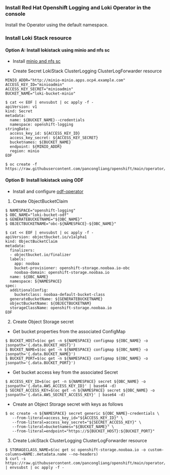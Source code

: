### Install Red Hat Openshift Logging and Loki Operator in the console
Install the Operator using the default namespace.


### Install Loki Stack resource

#### Option A: Install lokistack using minio and nfs sc
* Install [minio and nfs sc](https://github.com/pancongliang/openshift/blob/main/storage/minio/readme.md)

* Create Secret LokiStack ClusterLogging ClusterLogForwarder resource
~~~
MINIO_ADDR="http://minio-minio.apps.ocp4.example.com"
ACCESS_KEY_ID="minioadmin"
ACCESS_KEY_SECRET="minioadmin"
BUCKET_NAME="loki-bucket-minio"

$ cat << EOF | envsubst | oc apply -f -
apiVersion: v1
kind: Secret
metadata:
  name: ${BUCKET_NAME}--credentials
  namespace: openshift-logging
stringData:
  access_key_id: ${ACCESS_KEY_ID}
  access_key_secret: ${ACCESS_KEY_SECRET}
  bucketnames: ${BUCKET_NAME}
  endpoint: ${MINIO_ADDR}
  region: minio
EOF

$ oc create -f https://raw.githubusercontent.com/pancongliang/openshift/main/operator/logging/deploy/deploy_loki_using_minio.yaml
~~~

#### Option B: Install lokistack using ODF
* Install and configure [odf-operator](https://github.com/pancongliang/openshift/blob/main/storage/odf/deploy_odf_on_single_node.md)

1. Create ObjectBucketClaim
~~~
$ NAMESPACE="openshift-logging"
$ OBC_NAME="loki-bucket-odf"
$ GENERATEBUCKETNAME="${OBC_NAME}"
$ OBJECTBUCKETNAME="obc-${NAMESPACE}-${OBC_NAME}"

$ cat << EOF | envsubst | oc apply -f -
apiVersion: objectbucket.io/v1alpha1
kind: ObjectBucketClaim
metadata:
  finalizers:
  - objectbucket.io/finalizer
  labels:
    app: noobaa
    bucket-provisioner: openshift-storage.noobaa.io-obc
    noobaa-domain: openshift-storage.noobaa.io
  name: ${OBC_NAME}
  namespace: ${NAMESPACE}
spec:
  additionalConfig:
    bucketclass: noobaa-default-bucket-class
  generateBucketName: ${GENERATEBUCKETNAME}
  objectBucketName: ${OBJECTBUCKETNAM}
  storageClassName: openshift-storage.noobaa.io
EOF
~~~

2. Create Object Storage secret
* Get bucket properties from the associated ConfigMap
~~~
$ BUCKET_HOST=$(oc get -n ${NAMESPACE} configmap ${OBC_NAME} -o jsonpath='{.data.BUCKET_HOST}')
$ BUCKET_NAME=$(oc get -n ${NAMESPACE} configmap ${OBC_NAME} -o jsonpath='{.data.BUCKET_NAME}')
$ BUCKET_PORT=$(oc get -n ${NAMESPACE} configmap ${OBC_NAME} -o jsonpath='{.data.BUCKET_PORT}')
~~~
* Get bucket access key from the associated Secret
~~~
$ ACCESS_KEY_ID=$(oc get -n ${NAMESPACE} secret ${OBC_NAME} -o jsonpath='{.data.AWS_ACCESS_KEY_ID}' | base64 -d)
$ SECRET_ACCESS_KEY=$(oc get -n ${NAMESPACE} secret ${OBC_NAME} -o jsonpath='{.data.AWS_SECRET_ACCESS_KEY}' | base64 -d)
~~~
* Create an Object Storage secret with keys as follows
~~~
$ oc create -n ${NAMESPACE} secret generic ${OBC_NAME}-credentials \
   --from-literal=access_key_id="${ACCESS_KEY_ID}" \
   --from-literal=access_key_secret="${SECRET_ACCESS_KEY}" \
   --from-literal=bucketnames="${BUCKET_NAME}" \
   --from-literal=endpoint="https://${BUCKET_HOST}:${BUCKET_PORT}"
~~~

3. Create LokiStack ClusterLogging ClusterLogForwarder resource
~~~
$ STORAGECLASS_NAME=$(oc get sc openshift-storage.noobaa.io -o custom-columns=NAME:.metadata.name --no-headers)
$ curl -s https://raw.githubusercontent.com/pancongliang/openshift/main/operator/logging/deploy/deploy_loki_using_odf.yaml | envsubst | oc apply -f -
~~~
